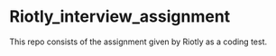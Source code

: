 # Riotly_interview_assignment
This repo consists of the assignment given by Riotly as a coding test.
